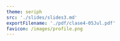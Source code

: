```yaml
---
theme: seriph
src: './slides/slides3.md'
exportFilename: './pdf/clase4-05Jul.pdf'
favicon: /images/profile.png
---
```


